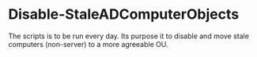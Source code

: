 # Disable-StaleADComputerObjects

The scripts is to be run every day. Its purpose it to disable and move
stale computers (non-server) to a more agreeable OU.